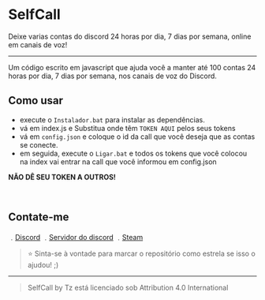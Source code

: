 # SelfCall

Deixe varias contas do discord 24 horas por dia, 7 dias por semana, online em canais de voz!

----

Um código escrito em javascript que ajuda você a manter até 100 contas 24 horas por dia, 7 dias por semana, nos canais de voz do Discord.

## Como usar
- execute o `Instalador.bat` para instalar as dependências.
- vá em index.js e Substitua onde têm `TOKEN AQUI` pelos seus tokens
- vá em `config.json` e coloque o id da call que você deseja que as contas se conecte.
- em seguida, execute o `Ligar.bat` e todos os tokens que você colocou na index vai entrar na call que você informou em config.json

**NÃO DÊ SEU TOKEN A OUTROS!**

</br>

## Contate-me

﹒[Discord](https://discord.com/users/472756345909805059)
﹒[Servidor do discord](https://discord.gg/giflandia)
﹒[Steam](https://steamcommunity.com/id/Tzrico/)

> ⭐ Sinta-se à vontade para marcar o repositório como estrela se isso o ajudou! ;)

----

> SelfCall by Tz está licenciado sob Attribution 4.0 International
